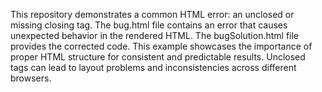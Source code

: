 This repository demonstrates a common HTML error: an unclosed or missing closing tag.  The bug.html file contains an error that causes unexpected behavior in the rendered HTML. The bugSolution.html file provides the corrected code. This example showcases the importance of proper HTML structure for consistent and predictable results. Unclosed tags can lead to layout problems and inconsistencies across different browsers.